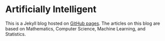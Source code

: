 Artificially Intelligent
=================

This is a Jekyll blog hosted on [GitHub pages](https://aipublication.github.io). The articles on this blog are based on Mathematics, Computer Science, Machine Learning, and Statistics.